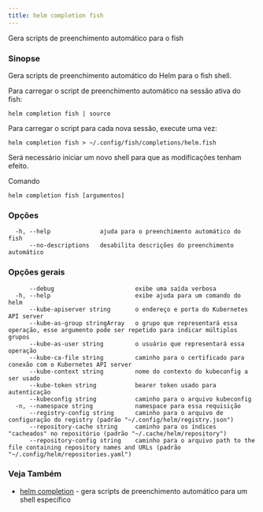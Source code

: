 ```yaml
---
title: helm completion fish
---
```

Gera scripts de preenchimento automático para o fish

### Sinopse

Gera scripts de preenchimento automático do Helm para o fish shell.

Para carregar o script de preenchimento automático na sessão ativa do fish:

```
helm completion fish | source
```

Para carregar o script para cada nova sessão, execute uma vez:

```
helm completion fish > ~/.config/fish/completions/helm.fish
```

Será necessário iniciar um novo shell para que as modificações tenham efeito.

Comando
```
helm completion fish [argumentos]
```

### Opções

```
  -h, --help              ajuda para o preenchimento automático do fish
      --no-descriptions   desabilita descrições do preenchimento automático
```

### Opções gerais

```
      --debug                       exibe uma saída verbosa
  -h, --help                        exibe ajuda para um comando do helm
      --kube-apiserver string       o endereço e porta do Kubernetes API server
      --kube-as-group stringArray   o grupo que representará essa operação, esse argumento pode ser repetido para indicar múltiplos grupos
      --kube-as-user string         o usuário que representará essa operação
      --kube-ca-file string         caminho para o certificado para conexão com o Kubernetes API server
      --kube-context string         nome do contexto do kubeconfig a ser usado
      --kube-token string           bearer token usado para autenticação
      --kubeconfig string           caminho para o arquivo kubeconfig
  -n, --namespace string            namespace para essa requisição
      --registry-config string      caminho para o arquivo de configuração do registry (padrão "~/.config/helm/registry.json")
      --repository-cache string     caminho para os índices "cacheados" no repositório (padrão "~/.cache/helm/repository")
      --repository-config string    caminho para o arquivo path to the file containing repository names and URLs (padrão "~/.config/helm/repositories.yaml")
```

### Veja Também

* [helm completion](/helm/helm_completion.md)	 - gera scripts de preenchimento automático para um shell específico
